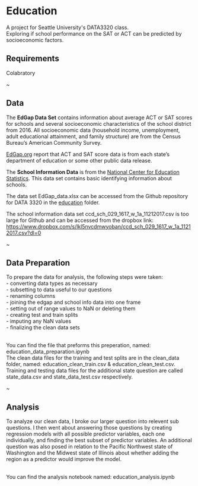 # Education
A project for Seattle University's DATA3320 class. <br>
Exploring if school performance on the SAT or ACT can be predicted by socioeconomic factors.

## Requirements

  Colabratory

~




## Data

  The **EdGap Data Set** contains information about average ACT or SAT scores for schools and several socioeconomic characteristics of the school district from 2016. All socioeconomic data (household income, unemployment, adult educational attainment, and family structure) are from the Census Bureau’s American Community Survey.

[EdGap.org](https://www.edgap.org/#5/37.875/-96.987) report that ACT and SAT score data is from each state’s department of education or some other public data release. 

  The **School Information Data** is from the [National Center for Education Statistics](https://nces.ed.gov/ccd/pubschuniv.asp). This data set contains basic identifying information about schools.

The data set EdGap_data.xlsx can be accessed from the Github repository for DATA 3320 in the [education](https://github.com/brian-fischer/DATA-3320/tree/main/education) folder. 

The school information data set ccd_sch_029_1617_w_1a_11212017.csv is too large for Github and can be accessed from the dropbox link:
https://www.dropbox.com/s/lkl5nvcdmwyoban/ccd_sch_029_1617_w_1a_11212017.csv?dl=0


~

## Data Preparation

  To prepare the data for analysis, the following steps were taken: <br>
    - converting data types as necessary <br>
    - subsetting to data useful to our questions <br>
    - renaming columns <br>
    - joining the edgap and school info data into one frame <br>
    - setting out of range values to NaN or deleting them <br>
    - creating test and train splits <br>
    - imputing any NaN values <br>
    - finalizing the clean data sets <br> <br>
  
  You can find the file that preforms this preperation, named: education_data_preparation.ipynb <br>
  The clean data files for the training and test splits are in the clean_data folder, named: education_clean_train.csv & education_clean_test.csv. Training and testing data files for the additional state question are called state_data.csv and state_data_test.csv respectively.

~

## Analysis

  To analyze our clean data, I broke our larger question into relevent sub questions. I then went about answering those questions by creating regression models with all possible predictor variables, each one individually, and finding the best subset of predictor variables. An additional question was also posed in relation to the Pacific Northwest state of Washington and the Midwest state of Illinois about whether adding the region as a predictor would improve the model. <br> <br>
  
  You can find the analysis notebook named: education_analysis.ipynb


